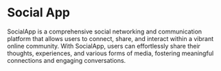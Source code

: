 # Social App

SocialApp is a comprehensive social networking and communication platform that allows users to connect, share, and interact within a vibrant online community. With SocialApp, users can effortlessly share their thoughts, experiences, and various forms of media, fostering meaningful connections and engaging conversations.
